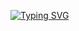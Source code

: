 [![Typing SVG](https://readme-typing-svg.demolab.com?font=Fira+Code&size=14&duration=999&pause=999&color=07F700&background=FFFFFF00&center=true&vCenter=true&height=53&lines=S+E+C+U+R+I+T+Y+I+S+P+R+I+V+I+L+E+G+E)]()
